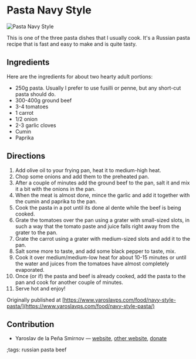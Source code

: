 # Pasta Navy Style

![Pasta Navy Style](pix/pasta-navy-style.webp)

This is one of the three pasta dishes that I usually cook. It's a Russian pasta
recipe that is fast and easy to make and is quite tasty.

## Ingredients

Here are the ingredients for about two hearty adult portions:

* 250g pasta. Usually I prefer to use fusilli or penne, but any short-cut pasta
  should do.
* 300-400g ground beef
* 3-4 tomatoes
* 1 carrot
* 1/2 onion
* 2-3 garlic cloves
* Cumin
* Paprika

## Directions

1. Add olive oil to your frying pan, heat it to medium-high heat.
2. Chop some onions and add them to the preheated pan.
3. After a couple of minutes add the ground beef to the pan, salt it and mix it
   a bit with the onions in the pan.
4. When the meat is almost done, mince the garlic and add it together with the
   cumin and paprika to the pan.
5. Cook the pasta in a pot until its done al dente while the beef is being
   cooked.
6. Grate the tomatoes over the pan using a grater with small-sized slots, in
   such a way that the tomato paste and juice falls right away from the grater
   to the pan.
7. Grate the carrot using a grater with medium-sized slots and add it to the
   pan.
8. Salt some more to taste, and add some black pepper to taste, mix.
9. Cook it over medium/medium-low heat for about 10-15 minutes or until the
   water and juices from the tomatoes have almost completely evaporated.
10. Once (or if) the pasta and beef is already cooked, add the pasta to the pan
   and cook for another couple of minutes.
11. Serve hot and enjoy!

Originally published at [https://www.yaroslavps.com/food/navy-style-pasta/](https://www.yaroslavps.com/food/navy-style-pasta/)

## Contribution

- Yaroslav de la Peña Smirnov — [website](https://www.yaroslavps.com/), 
[other website](https://saucesource.cc/),
[donate](https://www.yaroslavps.com/donate)

;tags: russian pasta beef

